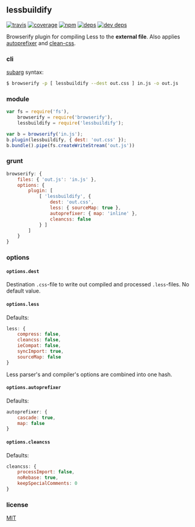 ## lessbuildify

[![travis](http://img.shields.io/travis/deepsweet/lessbuildify.svg?style=flat-square)](https://travis-ci.org/deepsweet/lessbuildify)
[![coverage](http://img.shields.io/coveralls/deepsweet/lessbuildify.svg?style=flat-square)](https://coveralls.io/r/deepsweet/lessbuildify)
[![npm](http://img.shields.io/npm/v/lessbuildify.svg?style=flat-square)](https://www.npmjs.org/package/lessbuildify)
[![deps](http://img.shields.io/david/deepsweet/lessbuildify.svg?style=flat-square)](https://david-dm.org/deepsweet/lessbuildify)
[![dev deps](http://img.shields.io/david/dev/deepsweet/lessbuildify.svg?style=flat-square)](https://david-dm.org/deepsweet/lessbuildify#info=devDependencies)

Browserify plugin for compiling Less to the **external file**. Also applies [autoprefixer](https://github.com/postcss/autoprefixer) and [clean-css](https://github.com/jakubpawlowicz/clean-css).

### cli

[subarg](https://github.com/substack/subarg) syntax:

```sh
$ browserify -p [ lessbuildify --dest out.css ] in.js -o out.js
```

### module

```javascript
var fs = require('fs'),
    browserify = require('browserify'),
    lessbuildify = require('lessbuildify');

var b = browserify('in.js');
b.plugin(lessbuildify, { dest: 'out.css' });
b.bundle().pipe(fs.createWriteStream('out.js'))
```

### grunt

```javascript
browserify: {
    files: { 'out.js': 'in.js' },
    options: {
        plugin: [
            [ 'lessbuildify', {
                dest: 'out.css',
                less: { sourceMap: true },
                autoprefixer: { map: 'inline' },
                cleancss: false
            } ]
        ]
    }
}
```

### options

#### `options.dest`

Destination `.css`-file to write out compiled and processed `.less`-files. No default value.

#### `options.less`

Defaults:

```javascript
less: {
    compress: false,
    cleancss: false,
    ieCompat: false,
    syncImport: true,
    sourceMap: false
}
```

Less parser's and compiler's options are combined into one hash.

#### `options.autoprefixer`

Defaults:

```javascript
autoprefixer: {
    cascade: true,
    map: false
}
```

#### `options.cleancss`

Defaults:

```javascript
cleancss: {
    processImport: false,
    noRebase: true,
    keepSpecialComments: 0
}
```

### license

[MIT](https://github.com/deepsweet/lessbuildify/blob/master/LICENSE)
